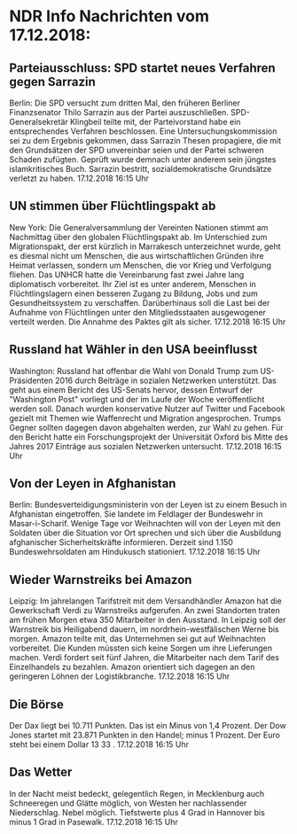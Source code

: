 # NDR Info Nachrichten vom 17.12.2018:


## Parteiausschluss: SPD startet neues Verfahren gegen Sarrazin
Berlin: Die SPD versucht zum dritten Mal, den früheren Berliner Finanzsenator Thilo Sarrazin aus der Partei auszuschließen. SPD-Generalsekretär Klingbeil teilte mit, der Parteivorstand habe ein entsprechendes Verfahren beschlossen. Eine Untersuchungskommission sei zu dem Ergebnis gekommen, dass Sarrazin Thesen propagiere, die mit den Grundsätzen der SPD unvereinbar seien und der Partei schweren Schaden zufügten. Geprüft wurde demnach unter anderem sein jüngstes islamkritisches Buch. Sarrazin bestritt, sozialdemokratische Grundsätze verletzt zu haben. 17.12.2018 16:15 Uhr 

## UN stimmen über Flüchtlingspakt ab
New York: Die Generalversammlung der Vereinten Nationen stimmt am Nachmittag über den globalen Flüchtlingspakt ab. Im Unterschied zum Migrationspakt, der erst kürzlich in Marrakesch unterzeichnet wurde, geht es diesmal nicht um Menschen, die aus wirtschaftlichen Gründen ihre Heimat verlassen, sondern um Menschen, die vor Krieg und Verfolgung fliehen. Das UNHCR hatte die Vereinbarung fast zwei Jahre lang diplomatisch vorbereitet. Ihr Ziel ist es unter anderem, Menschen in Flüchtlingslagern einen besseren Zugang zu Bildung, Jobs und zum Gesundheitssystem zu verschaffen. Darüberhinaus soll die Last bei der Aufnahme von Flüchtlingen unter den Mitgliedsstaaten ausgewogener verteilt werden. Die Annahme des Paktes gilt als sicher. 17.12.2018 16:15 Uhr 

## Russland hat Wähler in den USA beeinflusst
Washington: Russland hat offenbar die Wahl von Donald Trump zum US-Präsidenten 2016 durch Beiträge in sozialen Netzwerken unterstützt. Das geht aus einem Bericht des US-Senats hervor, dessen Entwurf der "Washington Post" vorliegt und der im Laufe der Woche veröffentlicht werden soll. Danach wurden konservative Nutzer auf Twitter und Facebook gezielt mit Themen wie Waffenrecht und Migration angesprochen. Trumps Gegner sollten dagegen davon abgehalten werden, zur Wahl zu gehen. Für den Bericht hatte ein Forschungsprojekt der Universität Oxford bis Mitte des Jahres 2017 Einträge aus sozialen Netzwerken untersucht. 17.12.2018 16:15 Uhr 

## Von der Leyen in Afghanistan
Berlin:	Bundesverteidigungsministerin von der Leyen ist zu einem Besuch in Afghanistan eingetroffen. Sie landete im Feldlager der Bundeswehr in Masar-i-Scharif. Wenige Tage vor Weihnachten will von der Leyen mit den Soldaten über die Situation vor Ort sprechen und sich über die Ausbildung afghanischer Sicherheitskräfte informieren. Derzeit sind 1.150 Bundeswehrsoldaten am Hindukusch stationiert. 17.12.2018 16:15 Uhr 

## Wieder Warnstreiks bei Amazon
Leipzig:	Im jahrelangen Tarifstreit mit dem Versandhändler Amazon hat die Gewerkschaft Verdi zu Warnstreiks aufgerufen. An zwei Standorten traten am frühen Morgen etwa 350 Mitarbeiter in den Ausstand. In Leipzig soll der Warnstreik bis Heiligabend dauern, im nordrhein-westfälischen Werne bis morgen. Amazon teilte mit, das Unternehmen sei gut auf Weihnachten vorbereitet. Die Kunden müssten sich keine Sorgen um ihre Lieferungen machen. Verdi fordert seit fünf Jahren, die Mitarbeiter nach dem Tarif des Einzelhandels zu bezahlen. Amazon orientiert sich dagegen an den geringeren Löhnen der Logistikbranche. 17.12.2018 16:15 Uhr 

## Die Börse
Der Dax liegt bei 10.711  Punkten. Das ist ein Minus von  1,4  Prozent. Der Dow Jones startet mit  23.871  Punkten in den Handel; minus  1  Prozent. Der Euro steht bei einem Dollar  13 33 . 17.12.2018 16:15 Uhr 

## Das Wetter
In der Nacht meist bedeckt, gelegentlich Regen, in Mecklenburg auch Schneeregen und Glätte möglich, von Westen her nachlassender Niederschlag. Nebel möglich. Tiefstwerte plus 4 Grad in Hannover bis minus 1 Grad in Pasewalk. 17.12.2018 16:15 Uhr 
